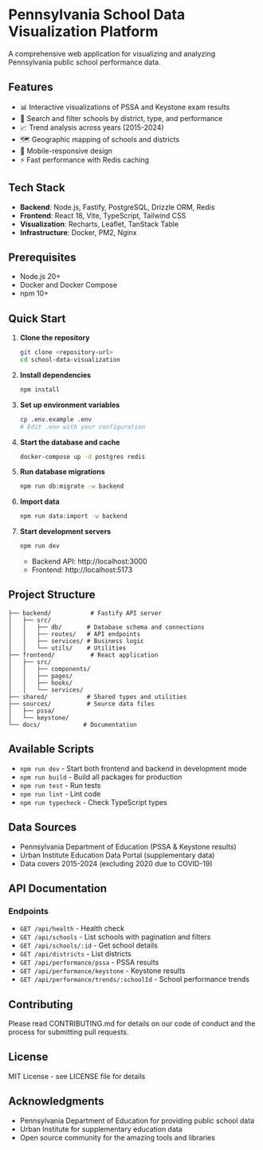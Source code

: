 # Pennsylvania School Data Visualization Platform

A comprehensive web application for visualizing and analyzing Pennsylvania public school performance data.

## Features

- 📊 Interactive visualizations of PSSA and Keystone exam results
- 🏫 Search and filter schools by district, type, and performance
- 📈 Trend analysis across years (2015-2024)
- 🗺️ Geographic mapping of schools and districts
- 📱 Mobile-responsive design
- ⚡ Fast performance with Redis caching

## Tech Stack

- **Backend**: Node.js, Fastify, PostgreSQL, Drizzle ORM, Redis
- **Frontend**: React 18, Vite, TypeScript, Tailwind CSS
- **Visualization**: Recharts, Leaflet, TanStack Table
- **Infrastructure**: Docker, PM2, Nginx

## Prerequisites

- Node.js 20+
- Docker and Docker Compose
- npm 10+

## Quick Start

1. **Clone the repository**
   ```bash
   git clone <repository-url>
   cd school-data-visualization
   ```

2. **Install dependencies**
   ```bash
   npm install
   ```

3. **Set up environment variables**
   ```bash
   cp .env.example .env
   # Edit .env with your configuration
   ```

4. **Start the database and cache**
   ```bash
   docker-compose up -d postgres redis
   ```

5. **Run database migrations**
   ```bash
   npm run db:migrate -w backend
   ```

6. **Import data**
   ```bash
   npm run data:import -w backend
   ```

7. **Start development servers**
   ```bash
   npm run dev
   ```

   - Backend API: http://localhost:3000
   - Frontend: http://localhost:5173

## Project Structure

```
├── backend/           # Fastify API server
│   ├── src/
│   │   ├── db/       # Database schema and connections
│   │   ├── routes/   # API endpoints
│   │   ├── services/ # Business logic
│   │   └── utils/    # Utilities
├── frontend/          # React application
│   ├── src/
│   │   ├── components/
│   │   ├── pages/
│   │   ├── hooks/
│   │   └── services/
├── shared/           # Shared types and utilities
├── sources/          # Source data files
│   ├── pssa/
│   └── keystone/
└── docs/            # Documentation
```

## Available Scripts

- `npm run dev` - Start both frontend and backend in development mode
- `npm run build` - Build all packages for production
- `npm run test` - Run tests
- `npm run lint` - Lint code
- `npm run typecheck` - Check TypeScript types

## Data Sources

- Pennsylvania Department of Education (PSSA & Keystone results)
- Urban Institute Education Data Portal (supplementary data)
- Data covers 2015-2024 (excluding 2020 due to COVID-19)

## API Documentation

### Endpoints

- `GET /api/health` - Health check
- `GET /api/schools` - List schools with pagination and filters
- `GET /api/schools/:id` - Get school details
- `GET /api/districts` - List districts
- `GET /api/performance/pssa` - PSSA results
- `GET /api/performance/keystone` - Keystone results
- `GET /api/performance/trends/:schoolId` - School performance trends

## Contributing

Please read CONTRIBUTING.md for details on our code of conduct and the process for submitting pull requests.

## License

MIT License - see LICENSE file for details

## Acknowledgments

- Pennsylvania Department of Education for providing public school data
- Urban Institute for supplementary education data
- Open source community for the amazing tools and libraries